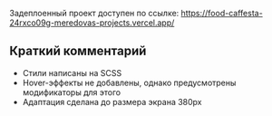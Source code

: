 Задеплоенный проект доступен по ссылке: https://food-caffesta-24rxco09g-meredovas-projects.vercel.app/

## Краткий комментарий

- Стили написаны на SCSS
- Hover-эффекты не добавлены, однако предусмотрены модификаторы для этого
- Адаптация сделана до размера экрана 380px

